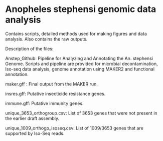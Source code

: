 # Anopheles stephensi genomic data analysis
Contains scripts, detailed methods used for making figures and data analysis. Also contains the raw outputs.

Description of the files:

Anstep_Github: Pipeline for Analyzing and Annotating the An. stephensi Genome. Scripts and pipeline are provided for microbial decontamination, Iso-seq data analysis, genome annotation using MAKER2 and functional annotation.

maker.gff : Final output from the MAKER run.

insres.gff: Putative insecticide resistance genes.

immune.gff: Putative immunity genes.

unique_3653_orthogroup.csv: List of 3653 genes that were not present in the earlier draft assembly.

unique_1009_orthogp_isoseq.csv: List of 1009/3653 genes that are supported by Iso-Seq reads.
